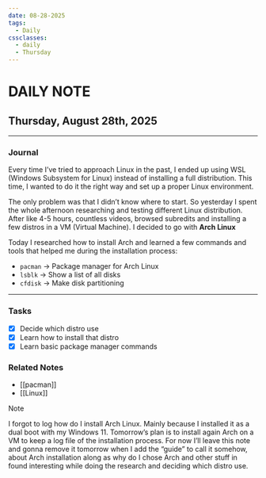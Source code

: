 ```yaml
---
date: 08-28-2025
tags:
  - Daily
cssclasses:
  - daily
  - Thursday
---
```


# DAILY NOTE
## Thursday, August 28th, 2025
***
### Journal

Every time I’ve tried to approach Linux in the past, I ended up using WSL (Windows Subsystem for Linux) instead of installing a full distribution. This time, I wanted to do it the right way and set up a proper Linux environment.

The only problem was that I didn’t know where to start. So yesterday I spent the whole afternoon researching and testing different Linux distribution. After like 4-5 hours, countless videos, browsed subredits and installing a few distros in a VM (Virtual Machine). I decided to go with **Arch Linux**

Today I researched how to install Arch and learned a few commands and tools that helped me during the installation process:
- `pacman` → Package manager for Arch Linux
- `lsblk` → Show a list of all disks
- `cfdisk` → Make disk partitioning
***
### Tasks
- [x] Decide which distro use 
- [x] Learn how to install that distro
- [x] Learn basic package manager commands

### Related Notes
- [[pacman]]
- [[Linux]]


> [!NOTE]
> I forgot to log how do I install Arch Linux. Mainly because I installed it as a dual boot with my Windows 11.
> Tomorrow’s plan is to install again Arch on a VM to keep a log file of the installation process.
> For now I’ll leave this note and gonna remove it tomorrow when I add the “guide” to call it somehow, about Arch installation along as why do I chose Arch and other stuff in found interesting while doing the research and deciding which distro use. 